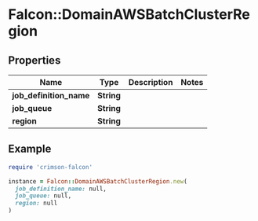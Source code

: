 # Falcon::DomainAWSBatchClusterRegion

## Properties

| Name | Type | Description | Notes |
| ---- | ---- | ----------- | ----- |
| **job_definition_name** | **String** |  |  |
| **job_queue** | **String** |  |  |
| **region** | **String** |  |  |

## Example

```ruby
require 'crimson-falcon'

instance = Falcon::DomainAWSBatchClusterRegion.new(
  job_definition_name: null,
  job_queue: null,
  region: null
)
```

